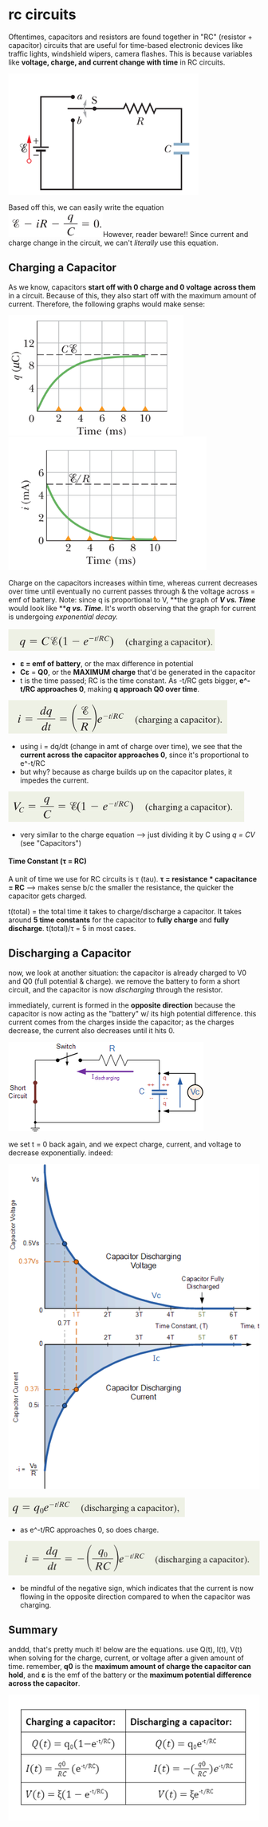 # rc circuits

Oftentimes, capacitors and resistors are found together in "RC" (resistor + capacitor) circuits that are useful for time-based electronic devices like traffic lights, windshield wipers, camera flashes. This is because variables like **voltage, charge, and current change with time** in RC circuits.

![RC circuit diagram. when switch is closed to "a," capacitor starts CHARGING through the resistor. when switch is closed to "b," capacitor starts DISCHARGING.](<../../.gitbook/assets/image (9) (1) (1) (1).png>)

Based off this, we can easily write the equation ![](<../../.gitbook/assets/image (10) (1) (1) (1) (1).png>)However, reader beware!! Since current and charge change in the circuit, we can't _literally_ use this equation.&#x20;

## Charging a Capacitor&#x20;

As we know, capacitors **start off with 0 charge and 0 voltage** **across them** in a circuit. Because of this, they also start off with the maximum amount of current. Therefore, the following graphs would make sense:&#x20;

![](<../../.gitbook/assets/image (14) (1) (1).png>)![](<../../.gitbook/assets/image (12) (1) (1) (1).png>)

Charge on the capacitors increases within time, whereas current decreases over time until eventually no current passes through & the voltage across = emf of battery. Note: since q is proportional to V, **the graph of **_**V vs. Time**_** would look like **_**q vs. Time**_. It's worth observing that the graph for current is undergoing _exponential decay._

![](<../../.gitbook/assets/image (5) (1) (1) (1).png>)

* **ε = emf of battery**, or the max difference in potential
* **Cε** = **Q0**, or the **MAXIMUM charge** that'd be generated in the capacitor
* t is the time passed; RC is the time constant. As -t/RC gets bigger, **e^-t/RC approaches 0**, making **q approach Q0 over time**.

![](<../../.gitbook/assets/image (4) (1).png>)

* using i = dq/dt (change in amt of charge over time), we see that the **current across the capacitor approaches 0**, since it's proportional to e^-t/RC
* but why? because as charge builds up on the capacitor plates, it impedes the current.

![](<../../.gitbook/assets/image (6) (1) (1) (1) (1).png>)

* very similar to the charge equation --> just dividing it by C using _q = CV_ (see "Capacitors")

#### Time Constant (**τ = RC)**&#x20;

A unit of time we use for RC circuits is τ (tau).  **τ = resistance \* capacitance = RC** --> makes sense b/c the smaller the resistance, the quicker the capacitor gets charged.

t(total) = the total time it takes to charge/discharge a capacitor. It takes around **5 time constants** for the capacitor to **fully charge** and **fully discharge**. t(total)/τ = 5 in most cases.

## Discharging a Capacitor

now, we look at another situation: the capacitor is already charged to V0 and Q0 (full potential & charge)_._ we remove the battery to form a short circuit, and the capacitor is now _discharging_ through the resistor.

immediately, current is formed in the **opposite direction** because the capacitor is now acting as the "battery" w/ its high potential difference. this current comes from the charges inside the capacitor; as the charges decrease, the current also decreases until it hits 0.

![](<../../.gitbook/assets/rc-rc4 (1).gif>)

we set t = 0 back again, and we expect charge, current, and voltage to decrease exponentially. indeed:&#x20;

![](../../.gitbook/assets/rc-rc5.gif)

![](<../../.gitbook/assets/image (15) (1) (1).png>)

* as e^-t/RC approaches 0, so does charge.

![](<../../.gitbook/assets/image (9) (1) (1).png>)

* be mindful of the negative sign, which indicates that the current is now flowing in the opposite direction compared to when the capacitor was charging.

## Summary

anddd, that's pretty much it! below are the equations. use Q(t), I(t), V(t) when solving for the charge, current, or voltage after a given amount of time. remember, **q0** is the **maximum amount of charge the capacitor can hold**, and **ε** is the emf of the battery or the **maximum potential difference across the capacitor**.

![all the equations in one table!](<../../.gitbook/assets/image (3).png>)
